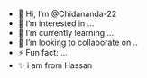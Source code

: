 - 👋 Hi, I’m @Chidananda-22
- 👀 I’m interested in ...
- 🌱 I’m currently learning ...
- 💞️ I’m looking to collaborate on ..
- ⚡ Fun fact: ...
- ✨ i am from Hassan 

<!---
Chidananda-22/Chidananda-22 is a ✨ special ✨ repository because its `README.md` (this file) appears on your GitHub profile.
You can click the Preview link to take a look at your changes.
--->
